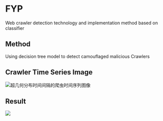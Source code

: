 # FYP
Web crawler detection technology and implementation method based on classifier

## Method
Using decision tree model to detect camouflaged malicious Crawlers

## Crawler Time Series Image

![超几何分布时间间隔的爬虫时间序列图像](https://user-images.githubusercontent.com/39653953/121131893-03713380-c863-11eb-8c79-24a722e4e1f4.png)


## Result
![](https://user-images.githubusercontent.com/39653953/121130648-4cc08380-c861-11eb-9489-356529068f58.png)






